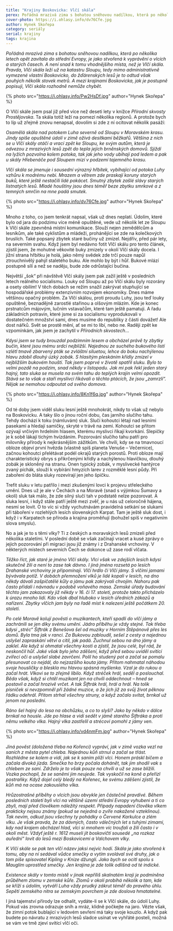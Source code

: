 ```yaml
---
title: "Krajiny Boskovicka: Vlčí skála"
perex: Pořádná mrazivá zima s bohatou sněhovou nadílkou, která po několika letech opět zavítala do střední Evropy, je jako stvořená k vyprávění o vlcích a starých časech. A není snad k tomu vhodnějšího místa, než je Vlčí skála.
cover-photo: https://i.ohlasy.info/dv76Cfe.jpg
author: Hynek Skořepa
category: seriály
serial: krajiny
tags: krajina
---
```


*Pořádná mrazivá zima s bohatou sněhovou nadílkou, která po několika letech opět zavítala do střední Evropy, je jako stvořená k vyprávění o vlcích a starých časech. A není snad k tomu vhodnějšího místa, než je Vlčí skála. Pravda, Vlčí skála leží už na katastru Sloupu, tedy mimo administrativně vymezené vlastní Boskovicko, do žďárenských lesů je to odtud však pouhých několik stovek metrů. A mezi krajinami Boskovicka, jak je postupně popisuji, Vlčí skála rozhodně nemůže chybět.*

{% photo src="https://i.ohlasy.info/Pw2HsDf.jpg" author="Hynek Skořepa" %}

O Vlčí skále jsem psal již před více než deseti lety v knížce *Přírodní skvosty Prostějovska*. Ta skála totiž leží na pomezí několika regionů. A protože bych to líp už zřejmě znovu nenapsal, dovolím si zde z ní ocitovat několik pasáží: 

*Osamělá skála nad potokem Luha severně od Sloupu v Moravském krasu. Jindy spíše opuštěné údolí v zimě ožívá desítkami běžkařů. Většina z nich se u Vlčí skály otáčí a vrací zpět ke Sloupu, ke svým autům, která je odvezou z mrazivých lesů zpět do tepla jejich brněnských domovů. Sjíždí na lyžích pozvolna kolem potoka, tak jak jeho vody ubíhají pod ledem a pak u skály Hřebenáče pod Sloupem mizí v podzemí tajemného krasu.*

*Vlčí skála se jmenuje i sousední výrazný hřbítek, vybíhající od potoka Luhy vzhůru k modrému nebi. Mrazem a větrem zde praskají koruny starých buků, které ještě nestačili lidé pokácet. Smutný zbytek zašlé slávy starých listnatých lesů. Mladé houštiny jsou dnes téměř beze zbytku smrkové a z temných smrčin na mne padá smutek.*

{% photo src="https://i.ohlasy.info/dv76Cfe.jpg" author="Hynek Skořepa" %}

Mnoho z toho, co jsem tenkrát napsal, však už dnes neplatí. Údolím, které bylo od jara do podzimu více méně opuštěné, vede už několik let ze Sloupu k Vlčí skále zpevněná místní komunikace. Slouží nejen zemědělcům a lesníkům, ale také cyklistům a mládeži, prohánějící se zde na kolečkových bruslích. Také popsaný zbytek staré bučiny už zmizel. Nejdřív, před pár lety, na severním svahu. Když jsem byl nedávno fotit Vlčí skálu pro tento článek, zjistil jsem, že mohutné věkovité buky zmizely v okolí Vlčí skály docela. I jižní strana hřbítku je holá, jako němý svědek zde trčí pouze napůl ztrouchnivělý pahýl staletého buku. Ale mohlo by být i hůř. Bukové mlází postupně sílí a než se naděju, bude zde odrůstající bučina.

Největší „šok“ při návštěvě Vlčí skály jsem pak zažil ještě v posledních letech reálného socialismu. Louky od Sloupu až po Vlčí skálu byly rozorány a osety obilím! V těch dobách se režim snažil zakrývat stupňující se hospodářské problémy extenzivním rozvojem ekonomiky. Dnes máme většinou opačný problém. Za Vlčí skálou, proti proudu Luhy, jsou teď louky opuštěné, beznadějně zarostlé stařinou a olšovým mlázím. Kde je konec prstnatcům májovým, lučním vstavačům, které tam ještě pamatuji. A řadu základních potravin, které jsme si za socialismu vyprodukovali v dostatečném množství sami, dnes musíme do republiky z části dovážet! Ale dost nářků. Svět se prostě mění, ať se mi to líbí, nebo ne. Raději zpět ke vzpomínkám, jak jsem je zachytil v *Přírodních skvostech*…

*Kdysi jsem se tudy brouzdal podzimním lesem a obcházel právě ty zbytky bučin, které jsou mému srdci nejbližší. Najednou ze suchého bukového listí vzlétl tmavě zbarvený pták se zvláštní siluetou, lehce do boku nachýlenou hlavu zdobil dlouhý úzký zobák. S hlasitým pleskáním křídly zmizel v nejbližším bukovém houští. Tak jsem poprvé v životě spatřil sluku. Bylo to velmi pozdě na podzim, snad někdy v listopadu. Jak mi pak řekl jeden starý hajný, tato sluka se musela na svém tahu do teplých krajin velmi opozdit. Stává se to však a staří myslivci říkávali o těchto ptácích, že jsou „zamrzlí“. Nějak se nemohou odpoutat od svého domova.*

{% photo src="https://i.ohlasy.info/8Kn1f6q.jpg" author="Hynek Skořepa" %}

Od té doby jsem viděl sluku lesní ještě mnohokrát, nikdy to však už nebylo na Boskovicku. A taky šlo o jinou roční dobu, čas jarního slučího tahu. Tehdy dochází k toku (námluvám) sluk. Slučí kohoutci létají nad lesními pasekami a hledají samičky, skryté v trávě na zemi. Kohoutci se přitom ozývají vrčivým hrdelním hlasem, kterému myslivci říkají kvorkání. Slepičky je k sobě lákají tichým hvízdáním. Pozorování slučího tahu patří pro milovníky přírody k nejkrásnějším zážitkům. Ve chvíli, kdy se na tmavnoucí obloze objeví první hvězda (vlastně spíš planeta Venuše – Večernice), začnou kohoutci přelétávat podél okrajů starých porostů. Proti obloze mají charakteristický obrys s přikrčenými křídly a nachýlenou hlavičkou, dlouhý zobák je skloněný na stranu. Onen typický zobák, v myslivecké hantýrce zvaný píchák, slouží k vybírání hmyzích larev z rozměklé lesní půdy. Při zaboření do bláta sluky rozevírají jen jeho špičku.

Trefit sluku v letu patřilo i mezi zkušenými lovci k projevu střeleckého umění. Dnes už je ale v Čechách a na Moravě (snad s výjimkou Šumavy a okolí) sluk tak málo, že zde silný slučí tah v podstatě nelze pozorovat. A sluka lesní, i když stále patří ještě mezi zvěř, je u nás už celoročně hájena, nesmí se lovit. O to víc si vždy vychutnávám pravidelná setkání se slukami při táboření v rozlehlých lesích slovenských Karpat. Tam je ještě sluk dost, i když i v Karpatech se příroda a krajina proměňují (bohužel spíš v negativním slova smyslu).

No a jak je to s těmi vlky? Ti z českých a moravských lesů zmizeli před několika staletími. V poslední době se však začínají vracet a kusé zprávy o jejich pozorování při migraci jsou již známy i z Drahanské vrchoviny. V některých místech severních Čech se dokonce už zase rodí vlčata.

*Těžko říct, jak staré je jméno Vlčí skály. Vlci však ve zdejších lesích kdysi skutečně žili a není to zase tak dávno. I jiná jména rozsetá po lesích Drahanské vrchoviny je připomínají. Vlčí hrdlo či Vlčí jámy. S vlčími jamami bývávala potíž. V dobách přemnožení vlků je lidé kopali v lesích, na dno někdy dávali zašpičatělé kůly a jámu pak zakrývali chvojím. Nahoru pak často přidali i návnadu v podobě voňavého masa. Zemské úřady budování těchto jam zakazovaly již někdy v 16. či 17. století, protože takto přicházelo k úrazu mnoho lidí. Kdo však dbal hluboko v lesích úředních zákazů a nařízení. Zbytky vlčích jam byly na řadě míst k nalezení ještě počátkem 20. století.*

*Po celé Moravě kolují pověsti o muzikantech, kteří spadli do vlčí jámy a zachránili se jen díky svému umění. Jádro příběhu je vždy stejné. Tak třeba kdysi „stréc“ Šiftrák z Benešova šel od muziky v Horním Štěpánově přes les domů. Byla tma jak v ranci. Za Bukovou zabloudil, sešel z cesty a najednou uslyšel zapraskání větví a cítil, jak padá. Žuchnul sebou na dno jámy a zaklel. Ale když si ohmatal všechny kosti a zjistil, že jsou celé, byl rád, že neskončil hůř. Jaké však bylo jeho zděšení, když před sebou uviděl svítící zvířecí oči a uslyšel slabé zavrčení. Polil ho studený pot a začal se pomalu přesunovat co nejdál, do nejzazšího kouta jámy. Přitom nahmatal náhodou svoje housličky a bleskla mu hlavou spásná myšlenka. Vzal je do rukou a začal hrát. Vlkovi se to zřejmě líbilo. Když stréček hrál, seděl a poslouchal. Běda však, když si chtěl muzikant jen na chvíli oddechnout – hned se postavil a začal hrozivě vrčet. A tak Šiftrák hrál, hrál a hrál. Na tolik písniček si nevzpomněl při žádné muzice, a že jich již za svůj život pěknou řádku odehrál. Přitom strhal všechny struny, a když začalo svítat, brnkal už jenom na poslední.*

*Ráno šel hajný do lesa na obchůzku, a co to slyší? Jako by někdo v dálce brnkal na housle. Jde po hlase a vidí sedět v jámě starého Šiftráka a proti němu velkého vlka. Hajný vlka zastřelil a strécovi pomohl z jámy ven.*

{% photo src="https://i.ohlasy.info/vd4nmFm.jpg" author="Hynek Skořepa" %}

*Jiná pověst (doložená třeba na Kořenci) vypráví, jak v zimě vozka vezl na saních z města pytel chleba. Najednou kůň strnul a začal se třást. Rozhlédne se kolem a vidí, jak se k saním plíží vlci. Honem práskl bičem a začala divoká jízda. Smečka ho brzy počala dohánět, tak jim shodil vak s chlebem ze saní. Zdrželo je to však pouze na chvíli a už se zase blížili. Vozka pochopil, že se saněmi jim neujede. Tak vyskočil na koně a přeřízl postraňky. Když dojel celý bledý na Kořenec, ke svému zděšení zjistil, že kůň má na ocase zakouslého vlka.*

*Hrůzostrašné příběhy o vlcích jsou obvykle jen částečně pravdivé. Během posledních staletí byli vlci na většině území střední Evropy vyhubeni a ti co zbyli, mají před člověkem náležitý respekt. Případy napadení člověka vlkem prakticky nejsou známy (pokud se nejedná o zvíře nakažené vzteklinou). Tak nevím, odkud jsou všechny ty pohádky o Červené Karkulce a zlém vlku. Je však pravda, že za dávných, často válečných let s tuhými zimami, kdy nad krajem obcházel hlad, vlci si mnohem víc troufali a žili často i v okolí měst. Vždyť ještě r. 1612 museli jít boskovičtí sousedé „na rozkaz auřední“ lovit do lesů mezi Boskovicemi a Valchovem vlky.*

*K Vlčí skále se pak ten vlčí název jaksi nejvíc hodí. Skála je jako stvořená k tomu, aby na ní sedával vůdce smečky a vytím svolával své druhy, jak o tom píše spisovatel Kipling v Knize džunglí. Jako bych se ocitl spolu s Mauglím uprostřed smečky. Jen krajina je zde tolik odlišná od té indické.*

*Existence skály v tomto místě v jinak nepříliš skalnatém kraji je podmíněna průběhem zlomu v zemské kůře. Zlomů v okolí probíhá několik a tam, kde se kříží s údolím, vytváří Luha vždy prudký zákrut téměř do pravého úhlu. Sepětí zemského nitra se zemským povrchem je zde doslova hmatatelné.*

I jiná tajemství přírody lze odhalit, vydáte-li se k Vlčí skále, do údolí Luhy. Pokud vás zrovna odrazuje sníh a mráz, klidně počkejte na jaro. Vězte však, že zimní potok bublající v ledovém sevření má taky svoje kouzlo. A když pak budete po návratu z mrazivých lesů sladce usínat ve vyhřáté posteli, možná se vám ve tmě zjeví svítící vlčí oči.

